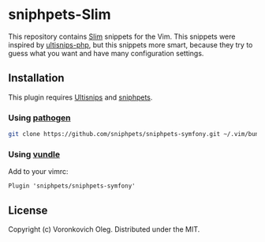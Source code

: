 # sniphpets-Slim

This repository contains [Slim](https://www.slimframework.com) snippets for the Vim. This snippets were inspired by [ultisnips-php](https://github.com/algotech/ultisnips-php), but this snippets more smart, because they try to guess what you want and have many configuration settings.

## Installation

This plugin requires [Ultisnips](https://github.com/SirVer/ultisnips) and [sniphpets](https://github.com/sniphpets/sniphpets).

### Using [pathogen](https://github.com/tpope/vim-pathogen)

```sh
git clone https://github.com/sniphpets/sniphpets-symfony.git ~/.vim/bundle/sniphpets-symfony
```````

### Using [vundle](https://github.com/gmarik/vundle)

Add to your vimrc:

```vim
Plugin 'sniphpets/sniphpets-symfony'
```````

## License

Copyright (c) Voronkovich Oleg. Distributed under the MIT.

